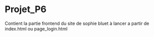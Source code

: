# Projet_P6
Contient la partie frontend du site de sophie bluet à lancer a partir de index.html ou page_login.html
